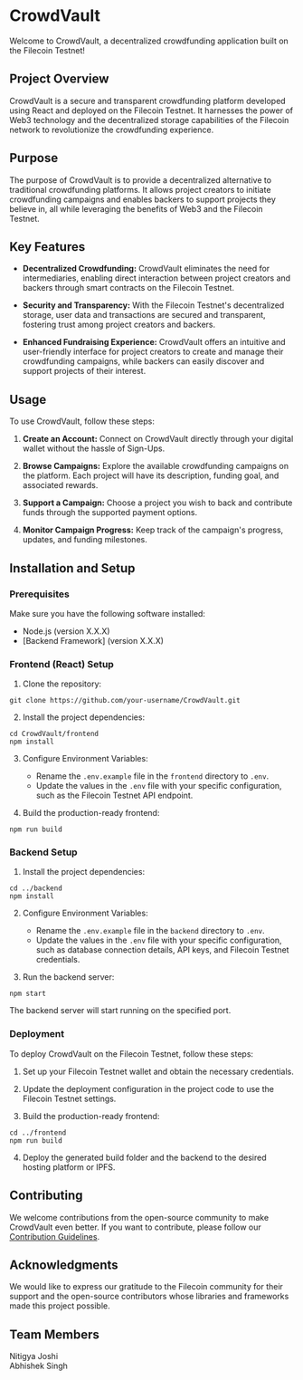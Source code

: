 # CrowdVault

Welcome to CrowdVault, a decentralized crowdfunding application built on the Filecoin Testnet!

## Project Overview

CrowdVault is a secure and transparent crowdfunding platform developed using React and deployed on the Filecoin Testnet. It harnesses the power of Web3 technology and the decentralized storage capabilities of the Filecoin network to revolutionize the crowdfunding experience.

## Purpose

The purpose of CrowdVault is to provide a decentralized alternative to traditional crowdfunding platforms. It allows project creators to initiate crowdfunding campaigns and enables backers to support projects they believe in, all while leveraging the benefits of Web3 and the Filecoin Testnet.

## Key Features

- **Decentralized Crowdfunding:** CrowdVault eliminates the need for intermediaries, enabling direct interaction between project creators and backers through smart contracts on the Filecoin Testnet.

- **Security and Transparency:** With the Filecoin Testnet's decentralized storage, user data and transactions are secured and transparent, fostering trust among project creators and backers.

- **Enhanced Fundraising Experience:** CrowdVault offers an intuitive and user-friendly interface for project creators to create and manage their crowdfunding campaigns, while backers can easily discover and support projects of their interest.

## Usage

To use CrowdVault, follow these steps:

1. **Create an Account:** Connect on CrowdVault directly through your digital wallet without the hassle of Sign-Ups.

2. **Browse Campaigns:** Explore the available crowdfunding campaigns on the platform. Each project will have its description, funding goal, and associated rewards.

3. **Support a Campaign:** Choose a project you wish to back and contribute funds through the supported payment options.

4. **Monitor Campaign Progress:** Keep track of the campaign's progress, updates, and funding milestones.


## Installation and Setup

### Prerequisites

Make sure you have the following software installed:

- Node.js (version X.X.X)
- [Backend Framework] (version X.X.X)

### Frontend (React) Setup

1. Clone the repository:
```
git clone https://github.com/your-username/CrowdVault.git
```
2. Install the project dependencies:
```
cd CrowdVault/frontend
npm install
```

3. Configure Environment Variables:
   - Rename the `.env.example` file in the `frontend` directory to `.env`.
   - Update the values in the `.env` file with your specific configuration, such as the Filecoin Testnet API endpoint.

4. Build the production-ready frontend:
```
npm run build
```

### Backend Setup

1. Install the project dependencies:

```
cd ../backend
npm install
```

2. Configure Environment Variables:
   - Rename the `.env.example` file in the `backend` directory to `.env`.
   - Update the values in the `.env` file with your specific configuration, such as database connection details, API keys, and Filecoin Testnet credentials.

3. Run the backend server:

```
npm start
```

The backend server will start running on the specified port.

### Deployment

To deploy CrowdVault on the Filecoin Testnet, follow these steps:

1. Set up your Filecoin Testnet wallet and obtain the necessary credentials.

2. Update the deployment configuration in the project code to use the Filecoin Testnet settings.

3. Build the production-ready frontend:

```
cd ../frontend
npm run build
```

4. Deploy the generated build folder and the backend to the desired hosting platform or IPFS.

## Contributing

We welcome contributions from the open-source community to make CrowdVault even better. If you want to contribute, please follow our [Contribution Guidelines](CONTRIBUTING.md).

## Acknowledgments

We would like to express our gratitude to the Filecoin community for their support and the open-source contributors whose libraries and frameworks made this project possible.

## Team Members
Nitigya Joshi <br/>
Abhishek Singh
